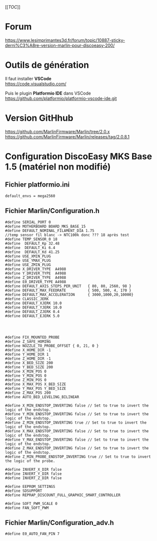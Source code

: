 [[_TOC_]]
# Forum  
https://www.lesimprimantes3d.fr/forum/topic/10887-sticky-derni%C3%A8re-version-marlin-pour-discoeasy-200/


# Outils de génération
Il faut installer **VSCode**  
https://code.visualstudio.com/

Puis le plugin **Platformio IDE** dans VSCode  
https://github.com/platformio/platformio-vscode-ide.git

# Version GitHhub
https://github.com/MarlinFirmware/Marlin/tree/2.0.x  
https://github.com/MarlinFirmware/Marlin/releases/tag/2.0.8.1

# Configuration DiscoEasy MKS Base 1.5 (matériel non modifié) 
## Fichier platformio.ini  
```
default_envs = mega2560
```
## Fichier Marlin/Configuration.h  
```
#define SERIAL_PORT 0
#define MOTHERBOARD BOARD_MKS_BASE_15
#define DEFAULT_NOMINAL_FILAMENT_DIA 1.75
//temp sensor fil blanc -> NTC100k donc ??? 18 après test
#define TEMP_SENSOR_0 18
#define  DEFAULT_Kp 32.48
#define  DEFAULT_Ki 6.4
#define  DEFAULT_Kd 41.25
#define USE_XMIN_PLUG
#define USE_YMAX_PLUG
#define USE_ZMIN_PLUG
#define X_DRIVER_TYPE  A4988
#define Y_DRIVER_TYPE  A4988
#define Z_DRIVER_TYPE  A4988
#define E0_DRIVER_TYPE A4988
#define DEFAULT_AXIS_STEPS_PER_UNIT   { 80, 80, 2560, 98 }
#define DEFAULT_MAX_FEEDRATE          { 500, 500, 4, 170 }
#define DEFAULT_MAX_ACCELERATION      { 3000,1000,20,10000}
#define CLASSIC_JERK
#define DEFAULT_XJERK 10.0
#define DEFAULT_YJERK 10.0
#define DEFAULT_ZJERK 0.4
#define DEFAULT_EJERK 5.0



 
#define FIX_MOUNTED_PROBE 
#define Z_SAFE_HOMING
#define NOZZLE_TO_PROBE_OFFSET { 0, 21, 0 }
#define X_HOME_DIR -1
#define Y_HOME_DIR 1
#define Z_HOME_DIR -1
#define X_BED_SIZE 200
#define Y_BED_SIZE 200
#define X_MIN_POS 0
#define Y_MIN_POS 0
#define Z_MIN_POS 0
#define X_MAX_POS X_BED_SIZE
#define Y_MAX_POS Y_BED_SIZE
#define Z_MAX_POS 200
#define AUTO_BED_LEVELING_BILINEAR

#define X_MIN_ENDSTOP_INVERTING false // Set to true to invert the logic of the endstop.
#define Y_MIN_ENDSTOP_INVERTING false // Set to true to invert the logic of the endstop.
#define Z_MIN_ENDSTOP_INVERTING true // Set to true to invert the logic of the endstop.
#define X_MAX_ENDSTOP_INVERTING false // Set to true to invert the logic of the endstop.
#define Y_MAX_ENDSTOP_INVERTING false // Set to true to invert the logic of the endstop.
#define Z_MAX_ENDSTOP_INVERTING false // Set to true to invert the logic of the endstop.
#define Z_MIN_PROBE_ENDSTOP_INVERTING true // Set to true to invert the logic of the probe.

#define INVERT_X_DIR false
#define INVERT_Y_DIR false
#define INVERT_Z_DIR false

#define EEPROM_SETTINGS
#define SDSUPPORT
#define REPRAP_DISCOUNT_FULL_GRAPHIC_SMART_CONTROLLER

#define SOFT_PWM_SCALE 0
#define FAN_SOFT_PWM
```

## Fichier Marlin/Configuration_adv.h
```
#define E0_AUTO_FAN_PIN 7
```